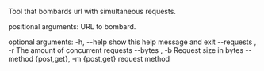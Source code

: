 Tool that bombards url with simultaneous requests.

positional arguments:
  <URL>                 URL to bombard.

optional arguments:
  -h, --help            show this help message and exit
  --requests <REQUESTS>, -r <REQUESTS>
                        The amount of concurrent requests
  --bytes <BYTES>, -b <BYTES>
                        Request size in bytes
  --method {post,get}, -m {post,get}
                        request method

